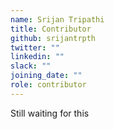 ```yaml
---
name: Srijan Tripathi
title: Contributor
github: srijantrpth
twitter: ""
linkedin: ""
slack: ""
joining_date: ""
role: contributor
---
```


Still waiting for this
